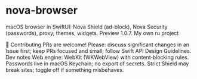# nova-browser
macOS browser in SwiftUI: Nova Shield (ad-block), Nova Security (passwords), proxy, themes, widgets. Preview 1.0.7. My own ru project 

🤝 Contributing
PRs are welcome! Please:
discuss significant changes in an Issue first;
keep PRs focused and small;
follow Swift API Design Guidelines.
Dev notes
Web engine: WebKit (WKWebView) with content‑blocking rules.
Passwords live in macOS Keychain; no export of secrets.
Strict Shield may break sites; toggle off if something misbehaves.
